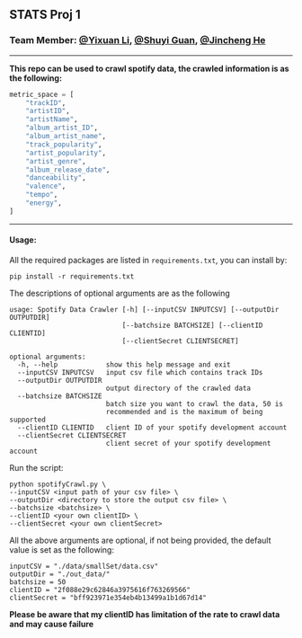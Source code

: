 ## STATS Proj 1

### Team Member: [@Yixuan Li](https://github.com/austenoooo), [@Shuyi Guan](https://github.com/clairekeke), [@Jincheng He](https://github.com/JinchengHeRyan)

--------------------

**This repo can be used to crawl spotify data, the crawled information is as the following:**

```python
metric_space = [
    "trackID",
    "artistID",
    "artistName",
    "album_artist_ID",
    "album_artist_name",
    "track_popularity",
    "artist_popularity",
    "artist_genre",
    "album_release_date",
    "danceability",
    "valence",
    "tempo",
    "energy",
]
```

--------------------

#### Usage:

All the required packages are listed in `requirements.txt`, you can install by:

```shell
pip install -r requirements.txt
```

The descriptions of optional arguments are as the following

```
usage: Spotify Data Crawler [-h] [--inputCSV INPUTCSV] [--outputDir OUTPUTDIR]
                            [--batchsize BATCHSIZE] [--clientID CLIENTID]
                            [--clientSecret CLIENTSECRET]

optional arguments:
  -h, --help            show this help message and exit
  --inputCSV INPUTCSV   input csv file which contains track IDs
  --outputDir OUTPUTDIR
                        output directory of the crawled data
  --batchsize BATCHSIZE
                        batch size you want to crawl the data, 50 is
                        recommended and is the maximum of being supported
  --clientID CLIENTID   client ID of your spotify development account
  --clientSecret CLIENTSECRET
                        client secret of your spotify development account
```

Run the script:

```shell
python spotifyCrawl.py \
--inputCSV <input path of your csv file> \
--outputDir <directory to store the output csv file> \
--batchsize <batchsize> \
--clientID <your own clientID> \
--clientSecret <your own clientSecret>
```

All the above arguments are optional, if not being provided, the default value is set as the following:

```
inputCSV = "./data/smallSet/data.csv"
outputDir = "./out_data/"
batchsize = 50
clientID = "2f088e29c62846a3975616f763269566"
clientSecret = "bff923971e354eb4b13499a1b1d67d14"
```

**Please be aware that my clientID has limitation of the rate to crawl data and may cause failure**
